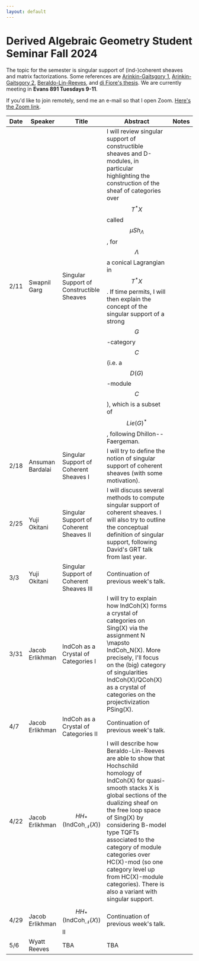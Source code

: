 ```yaml
---
layout: default
---
```


# Derived Algebraic Geometry Student Seminar Fall 2024

The topic for the semester is singular support of (ind-)coherent sheaves and matrix factorizations. Some references are [Arinkin-Gaitsgory 1](https://arxiv.org/abs/1201.6343), [Arinkin-Gaitsgory 2](https://arxiv.org/abs/1412.4394), [Beraldo-Lin-Reeves](https://arxiv.org/abs/2410.10692), and [di Fiore's thesis](https://knowledge.uchicago.edu/record/2022/files/diFiore_uchicago_0330D_14994.pdf). We are currently meeting in **Evans 891 Tuesdays 9-11**.

If you'd like to join remotely, send me an e-mail so that I open Zoom. [Here's the Zoom link](https://berkeley.zoom.us/j/8271009900).

| Date    | Speaker | Title | Abstract|Notes|
| -------- | ------- | -------| ------|----|
|2/11| Swapnil Garg | Singular Support of Constructible Sheaves| I will review singular support of constructible sheaves and D-modules, in particular highlighting the construction of the sheaf of categories over $$T^*X$$ called $$\mu Sh_\Lambda$$, for $$\Lambda$$ a conical Lagrangian in $$T^*X$$. If time permits, I will then explain the concept of the singular support of a strong $$G$$-category $$C$$ (i.e. a $$D(G)$$-module $$C$$), which is a subset of $$Lie(G)^*$$, following Dhillon--Faergeman. | |
|2/18| Ansuman Bardalai | Singular Support of Coherent Sheaves I | I will try to define the notion of singular support of coherent sheaves (with some motivation). | | 
|2/25| Yuji Okitani | Singular Support of Coherent Sheaves II | I will discuss several methods to compute singular support of coherent sheaves. I will also try to outline the conceptual definition of singular support, following David's GRT talk from last year. | | 
|3/3| Yuji Okitani | Singular Support of Coherent Sheaves III | Continuation of previous week's talk. | | 
|3/31| Jacob Erlikhman | IndCoh as a Crystal of Categories I | I will try to explain how IndCoh(X) forms a crystal of categories on Sing(X) via the assignment N \mapsto IndCoh_N(X). More precisely, I'll focus on the (big) category of singularities IndCoh(X)/QCoh(X) as a crystal of categories on the projectivization PSing(X). | | 
|4/7| Jacob Erlikhman | IndCoh as a Crystal of Categories II | Continuation of previous week's talk. | |
|4/22| Jacob Erlikhman | $$HH_*(\mathsf{IndCoh}_{\mathscr{N}}(X))$$ | I will describe how Beraldo-Lin-Reeves are able to show that Hochschild homology of IndCoh(X) for quasi-smooth stacks X is global sections of the dualizing sheaf on the free loop space of Sing(X) by considering B-model type TQFTs associated to the category of module categories over HC(X)-mod (so one category level up from HC(X)-module categories). There is also a variant with singular support. | |
|4/29| Jacob Erlikhman | $$HH_*(\mathsf{IndCoh}_{\mathscr{N}}(X))$$ II| Continuation of previous week's talk. | |
|5/6| Wyatt Reeves | TBA | TBA | |
